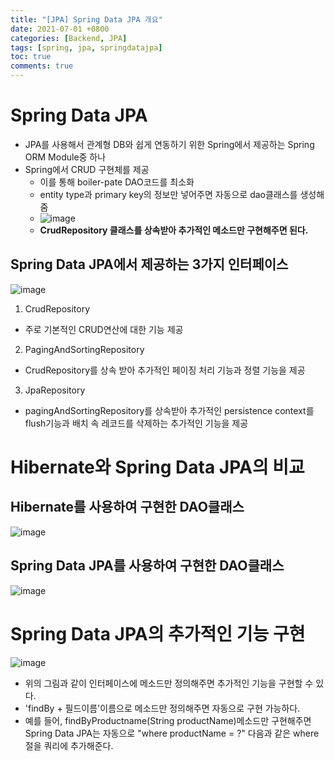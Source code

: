 ```yaml
---
title: "[JPA] Spring Data JPA 개요"
date: 2021-07-01 +0800
categories: [Backend, JPA]
tags: [spring, jpa, springdatajpa]
toc: true
comments: true
---
```


# Spring Data JPA
- JPA를 사용해서 관계형 DB와 쉽게 연동하기 위한 Spring에서 제공하는 Spring ORM Module중 하나
- Spring에서 CRUD 구현체를 제공
    - 이를 통해 boiler-pate DAO코드를 최소화
    - entity type과 primary key의 정보만 넣어주면 자동으로 dao클래스를 생성해줌<br>
    - ![image](https://user-images.githubusercontent.com/44339530/113396805-1422aa80-93d7-11eb-90bf-2f4b5c5d9afb.png)<br>
    - <b>CrudRepository 클래스를 상속받아 추가적인 메소드만 구현해주면 된다.</b>


## Spring Data JPA에서 제공하는 3가지 인터페이스
![image](https://user-images.githubusercontent.com/44339530/113397665-5f898880-93d8-11eb-8bf1-ba4f76f6d28c.png)<br>

1) CrudRepository
- 주로 기본적인 CRUD연산에 대한 기능 제공

2) PagingAndSortingRepository
- CrudRepository를 상속 받아 추가적인 페이징 처리 기능과 정렬 기능을 제공

3) JpaRepository
- pagingAndSortingRepository를 상속받아 추가적인 persistence context를 flush기능과 배치 속 레코드를 삭제하는 추가적인 기능을 제공

# Hibernate와 Spring Data JPA의 비교

## Hibernate를 사용하여 구현한 DAO클래스
![image](https://user-images.githubusercontent.com/44339530/113397802-96f83500-93d8-11eb-871d-97e98a127d85.png)

## Spring Data JPA를 사용하여 구현한 DAO클래스
![image](https://user-images.githubusercontent.com/44339530/113397817-9e1f4300-93d8-11eb-8286-dad43f949324.png)

# Spring Data JPA의 추가적인 기능 구현
![image](https://user-images.githubusercontent.com/44339530/113398084-ff471680-93d8-11eb-8b12-dfc095850119.png)<br>
- 위의 그림과 같이 인터페이스에 메소드만 정의해주면 추가적인 기능을 구현할 수 있다.
- 'findBy + 필드이름'이름으로 메소드만 정의해주면 자동으로 구현 가능하다.
- 예를 들어, findByProductname(String productName)메소드만 구현해주면 Spring Data JPA는 자동으로 "where productName = ?" 다음과 같은 where절을 쿼리에 추가해준다.
